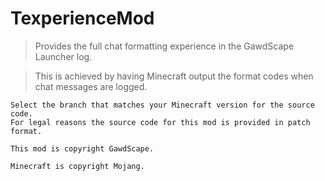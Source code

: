 TexperienceMod
=========

> Provides the full chat formatting experience in the GawdScape Launcher log.

> This is achieved by having Minecraft output the format codes when chat messages are logged.


`````````
Select the branch that matches your Minecraft version for the source code.
For legal reasons the source code for this mod is provided in patch format.

This mod is copyright GawdScape.

Minecraft is copyright Mojang.
`````````

